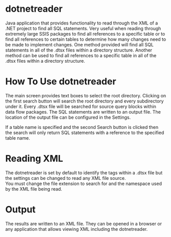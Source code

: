 # dotnetreader
Java application that provides functionality to read through the XML of a .NET project to find all SQL statements.
Very useful when reading through extremely large SSIS packages to find all references to a specific table or to find all 
references to certain tables to determine how many changes need to be made to implement changes.
One method provided will find all SQL statements in all of the .dtsx files within a directory structure.
Another method can be used to find all references to a specific table in all of the .dtsx files within a directory structure.


# How To Use dotnetreader

The main screen provides text boxes to select the root directory.  Clicking on the first search button will search the 
root directory and every subdirectory under it.  Every .dtsx file will be searched for source query blocks within data flow 
packages.  The SQL statements are written to an output file.  The location of the output file can be configured in the Settings.

If a table name is specified and the second Search button is clicked then the search will only return SQL statements with a 
reference to the specified table name.

# Reading XML
The dotnetreader is set by default to identify the tags within a .dtsx file but the settings can be changed to read any XML file source.  
You must change the file extension to search for and the namespace used by the XML file being read.

# Output
The results are written to an XML file.  They can be opened in a browser or any application that allows viewing XML including 
the dotnetreader.  
